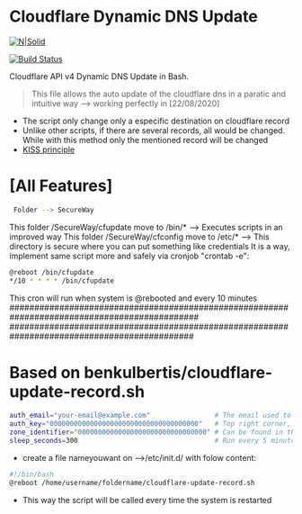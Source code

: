 # Cloudflare Dynamic DNS Update

[![N|Solid](https://img.icons8.com/color/2x/cloudflare.png)](https://github.com/MrWhizzy/cloudflare-ddns-update)

[![Build Status](https://travis-ci.org/joemccann/dillinger.svg?branch=master)](https://travis-ci.org/joemccann/dillinger)

Cloudflare API v4 Dynamic DNS Update in Bash.
 >  This file allows the auto update of the cloudflare dns in a paratic and intuitive way --> working perfectly in [22/08/2020]

  - The script only change only a especific destination on cloudflare record
  - Unlike other scripts, if there are several records, all would be changed.
While with this method only the mentioned record will be changed
  - [KISS principle](https://en.wikipedia.org/wiki/KISS_principle)

# [All Features]


```sh
 Folder --> SecureWay
```
This folder /SecureWay/cfupdate move to /bin/*  --> Executes scripts in an improved way
This folder /SecureWay/cfconfig move to /etc/* --> This directory is secure where you can put something like credentials
It is a way,  implement same script more and safely via cronjob "crontab -e":
```sh
@reboot /bin/cfupdate
*/10 * * * * /bin/cfupdate
```
This cron will run when system is @rebooted and every 10 minutes
##############################################################################################
#############################################################################################

# Based on benkulbertis/cloudflare-update-record.sh
```sh
auth_email="your-email@example.com"                # The email used to login 'https://dash.cloudflare.com'
auth_key="0000000000000000000000000000000000000"   # Top right corner, "My profile" > "Global API Key"
zone_identifier="00000000000000000000000000000000" # Can be found in the "Overview" tab of your domain
sleep_seconds=300                                  # Run every 5 minutes
```
  - create a file nameyouwant on -->/etc/init.d/    with folow content:
```sh
#!/bin/bash
@reboot /home/username/foldername/cloudflare-update-record.sh
```

 
 
  - This way the script will be called every time the system is restarted
  
